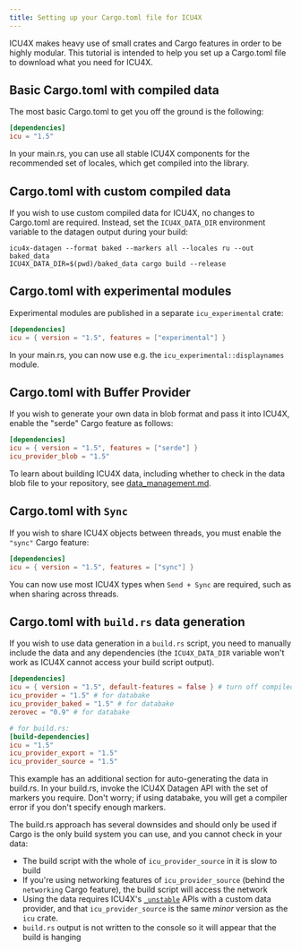```yaml
---
title: Setting up your Cargo.toml file for ICU4X
---
```


ICU4X makes heavy use of small crates and Cargo features in order to be highly modular. This tutorial is intended to help you set up a Cargo.toml file to download what you need for ICU4X.

## Basic Cargo.toml with compiled data

The most basic Cargo.toml to get you off the ground is the following:

```toml
[dependencies]
icu = "1.5"
```

In your main.rs, you can use all stable ICU4X components for the recommended set of locales, which get compiled into the library.


## Cargo.toml with custom compiled data

If you wish to use custom compiled data for ICU4X, no changes to Cargo.toml are required. Instead, set the `ICU4X_DATA_DIR` environment variable to the
datagen output during your build:

```command
icu4x-datagen --format baked --markers all --locales ru --out baked_data
ICU4X_DATA_DIR=$(pwd)/baked_data cargo build --release
```


## Cargo.toml with experimental modules

Experimental modules are published in a separate `icu_experimental` crate:

```toml
[dependencies]
icu = { version = "1.5", features = ["experimental"] }
```

In your main.rs, you can now use e.g. the `icu_experimental::displaynames` module.


## Cargo.toml with Buffer Provider

If you wish to generate your own data in blob format and pass it into ICU4X, enable the "serde" Cargo feature as follows:

```toml
[dependencies]
icu = { version = "1.5", features = ["serde"] }
icu_provider_blob = "1.5"
```

To learn about building ICU4X data, including whether to check in the data blob file to your repository, see [data_management.md](./data_management.md).


## Cargo.toml with `Sync`

If you wish to share ICU4X objects between threads, you must enable the `"sync"` Cargo feature:

```toml
[dependencies]
icu = { version = "1.5", features = ["sync"] }
```

You can now use most ICU4X types when `Send + Sync` are required, such as when sharing across threads.


## Cargo.toml with `build.rs` data generation

If you wish to use data generation in a `build.rs` script, you need to manually include the data and any dependencies (the `ICU4X_DATA_DIR` variable won't work as ICU4X cannot access your build script output).

```toml
[dependencies]
icu = { version = "1.5", default-features = false } # turn off compiled_data
icu_provider = "1.5" # for databake
icu_provider_baked = "1.5" # for databake
zerovec = "0.9" # for databake

# for build.rs:
[build-dependencies]
icu = "1.5"
icu_provider_export = "1.5"
icu_provider_source = "1.5"
```

This example has an additional section for auto-generating the data in build.rs. In your build.rs, invoke the ICU4X Datagen API with the set of markers you require. Don't worry; if using databake, you will get a compiler error if you don't specify enough markers.

The build.rs approach has several downsides and should only be used if Cargo is the only build system you can use, and you cannot check in your data:
* The build script with the whole of `icu_provider_source` in it is slow to build
* If you're using networking features of `icu_provider_source` (behind the `networking` Cargo feature), the build script will access the network
* Using the data requires ICU4X's [`_unstable`](https://docs.rs/icu_provider/latest/icu_provider/constructors/index.html) APIs with a custom data provider, and that `icu_provider_source` is the same *minor* version as the `icu` crate.
* `build.rs` output is not written to the console so it will appear that the build is hanging
